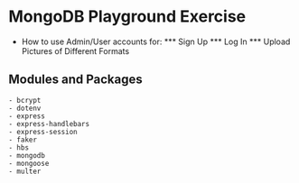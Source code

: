 # MongoDB Playground Exercise

- How to use Admin/User accounts for:
*** Sign Up 
*** Log In
*** Upload Pictures of Different Formats

## Modules and Packages
    - bcrypt
    - dotenv
    - express
    - express-handlebars
    - express-session
    - faker
    - hbs
    - mongodb
    - mongoose
    - multer